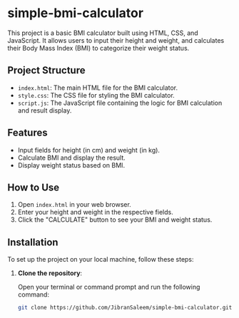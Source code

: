 # simple-bmi-calculator


This project is a basic BMI calculator built using HTML, CSS, and JavaScript. It allows users to input their height and weight, and calculates their Body Mass Index (BMI) to categorize their weight status.

## Project Structure

- `index.html`: The main HTML file for the BMI calculator.
- `style.css`: The CSS file for styling the BMI calculator.
- `script.js`: The JavaScript file containing the logic for BMI calculation and result display.

## Features

- Input fields for height (in cm) and weight (in kg).
- Calculate BMI and display the result.
- Display weight status based on BMI.

## How to Use

1. Open `index.html` in your web browser.
2. Enter your height and weight in the respective fields.
3. Click the "CALCULATE" button to see your BMI and weight status.

## Installation

To set up the project on your local machine, follow these steps:

1. **Clone the repository**:

   Open your terminal or command prompt and run the following command:

   ```sh
   git clone https://github.com/JibranSaleem/simple-bmi-calculator.git

